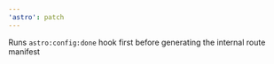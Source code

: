 ```yaml
---
'astro': patch
---
```


Runs `astro:config:done` hook first before generating the internal route manifest
